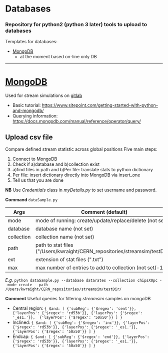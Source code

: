 # Databases

### Repository for python2 (python 3 later) tools to upload to databases

Templates for databases:
* [MongoDB](#mongodb)
  * at the moment based on-line only DB

---

# [MongoDB](https://cloud.mongodb.com)
Used for stream simulations on [gitlab](https://gitlab.cern.ch/wraight/streamsim)
* Basic tutorial:
https://www.sitepoint.com/getting-started-with-python-and-mongodb/
* Querying information:
https://docs.mongodb.com/manual/reference/operator/query/

## Upload csv file
Compare defined stream statistic across global positions
Five main steps:
1. Connect to MongoDB
2. Check if a)database and b)collection exist
3.  a)find files in path and b)Per file: translate stats to python dictionary
4. Per file: insert dictionary directly into MongoDB via insert_one
5. Tell us that you are done

**NB** Use *Credentials* class in *myDetails.py* to set username and password.

**Command**
`dataSample.py`

| Args | Comment (default) | e.g. |
| --- | --- | --- |
| mode | mode of running: create/update/replace/delete (not set) | |
| database | database name (not set) | datarates |
| collection | collection name (not set) | chips |
| path | path to stat files ("/Users/kwraight/CERN_repositories/streamsim/testDir/") | |
| ext | extension of stat files (".txt") | |
| max | max number of entries to add to collection (not set(-1)) | |

*E.g.*
`python dataSample.py --database datarates --collection chipsX0pc --mode create --path /Users/kwraight/CERN_repositories/streamsim/testDir/`

**Comment**
Useful queries for filtering *streamsim* samples on mongoDB
* Central region:
`{ $and: [ {'subReg': {'$regex': 'cent'}}, {'layerPos': {'$regex': 'rd53b'}}, {'layerPos': {'$regex': '_es1.'}},  {'layerPos': {'$regex': '50x50'}} ] }`
* Inclined:
`{ $and: [ {'subReg': {'$regex': 'inc'}}, {'layerPos': {'$regex': 'rd53b'}}, {'layerPos': {'$regex': '_es1.'}},  {'layerPos': {'$regex': '50x50'}} ] }`
* Endcap:
`{ $and: [ {'subReg': {'$regex': 'end'}}, {'layerPos': {'$regex': 'rd53b'}}, {'layerPos': {'$regex': '_es1.'}},  {'layerPos': {'$regex': '50x50'}} ] }`
